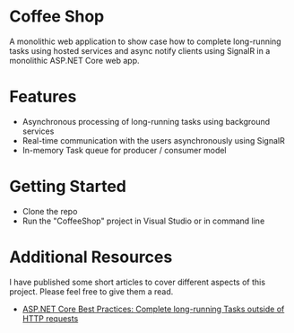 # Coffee Shop
A monolithic web application to show case how to complete long-running tasks using hosted services and async notify clients using SignalR in a monolithic ASP.NET Core web app.

# Features
* Asynchronous processing of long-running tasks using background services
* Real-time communication with the users asynchronously using SignalR
* In-memory Task queue for producer / consumer model

# Getting Started
* Clone the repo
* Run the "CoffeeShop" project in Visual Studio or in command line

# Additional Resources
I have published some short articles to cover different aspects of this project. Please feel free to give them a read.

* [ASP.NET Core Best Practices: Complete long-running Tasks outside of HTTP requests](https://shawn-shi.medium.com/asp-net-core-best-practices-complete-long-running-tasks-outside-of-http-requests-2750d8781b9b)
